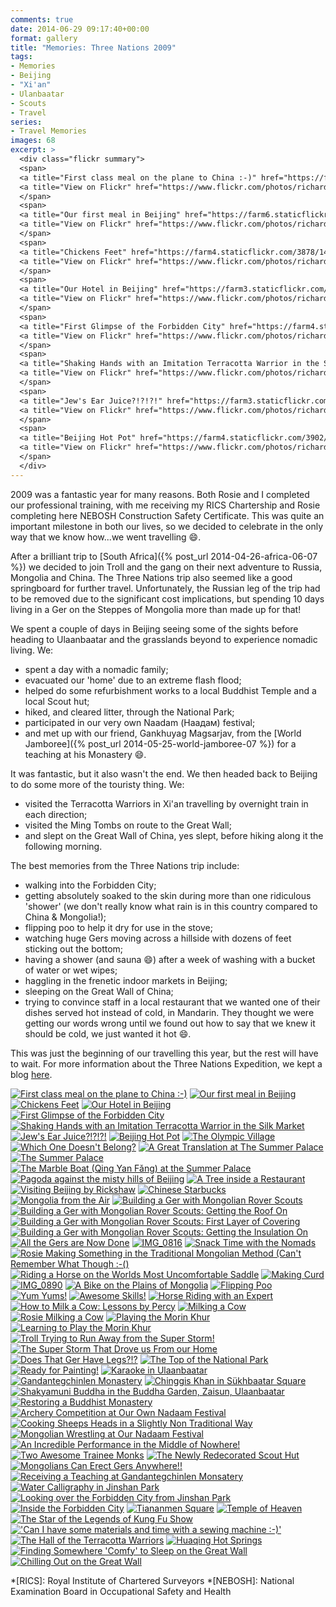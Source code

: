 ```yaml
---
comments: true
date: 2014-06-29 09:17:40+00:00
format: gallery
title: "Memories: Three Nations 2009"
tags:
- Memories
- Beijing
- "Xi'an"
- Ulanbaatar
- Scouts
- Travel
series: 
- Travel Memories
images: 68
excerpt: >
  <div class="flickr summary">
  <span>
  <a title="First class meal on the plane to China :-)" href="https://farm4.staticflickr.com/3906/14345390860_983023d663_b.jpg" class="image cboxElement" rel="gallery4"><img src="https://farm4.staticflickr.com/3906/14345390860_983023d663_q.jpg" alt="First class meal on the plane to China :-)"></a>
  <a title="View on Flickr" href="https://www.flickr.com/photos/richard-perry/14345390860/" class="flickrlink"> </a>
  </span>
  <span>
  <a title="Our first meal in Beijing" href="https://farm6.staticflickr.com/5314/14345459298_04dff86f27_b.jpg" class="image cboxElement" rel="gallery4"><img src="https://farm6.staticflickr.com/5314/14345459298_04dff86f27_q.jpg" alt="Our first meal in Beijing"></a>
  <a title="View on Flickr" href="https://www.flickr.com/photos/richard-perry/14345459298/" class="flickrlink"> </a>
  </span>
  <span>
  <a title="Chickens Feet" href="https://farm4.staticflickr.com/3878/14508920386_67925875e1_b.jpg" class="image cboxElement" rel="gallery4"><img src="https://farm4.staticflickr.com/3878/14508920386_67925875e1_q.jpg" alt="Chickens Feet"></a>
  <a title="View on Flickr" href="https://www.flickr.com/photos/richard-perry/14508920386/" class="flickrlink"> </a>
  </span>
  <span>
  <a title="Our Hotel in Beijing" href="https://farm3.staticflickr.com/2924/14530575834_4aa7b454dd_b.jpg" class="image cboxElement" rel="gallery4"><img src="https://farm3.staticflickr.com/2924/14530575834_4aa7b454dd_q.jpg" alt="Our Hotel in Beijing"></a>
  <a title="View on Flickr" href="https://www.flickr.com/photos/richard-perry/14530575834/" class="flickrlink"> </a>
  </span>
  <span>
  <a title="First Glimpse of the Forbidden City" href="https://farm4.staticflickr.com/3840/14528650171_61a0886433_b.jpg" class="image cboxElement" rel="gallery4"><img src="https://farm4.staticflickr.com/3840/14528650171_61a0886433_q.jpg" alt="First Glimpse of the Forbidden City"></a>
  <a title="View on Flickr" href="https://www.flickr.com/photos/richard-perry/14528650171/" class="flickrlink"> </a>
  </span>
  <span>
  <a title="Shaking Hands with an Imitation Terracotta Warrior in the Silk Market" href="https://farm3.staticflickr.com/2900/14345580837_e8604a24f3_b.jpg" class="image cboxElement" rel="gallery4"><img src="https://farm3.staticflickr.com/2900/14345580837_e8604a24f3_q.jpg" alt="Shaking Hands with an Imitation Terracotta Warrior in the Silk Market"></a>
  <a title="View on Flickr" href="https://www.flickr.com/photos/richard-perry/14345580837/" class="flickrlink"> </a>
  </span>
  <span>
  <a title="Jew's Ear Juice?!?!?!" href="https://farm3.staticflickr.com/2896/14345433759_1976dd6d12_b.jpg" class="image cboxElement" rel="gallery4"><img src="https://farm3.staticflickr.com/2896/14345433759_1976dd6d12_q.jpg" alt="Jew's Ear Juice?!?!?!"></a>
  <a title="View on Flickr" href="https://www.flickr.com/photos/richard-perry/14345433759/" class="flickrlink"> </a>
  </span>
  <span>
  <a title="Beijing Hot Pot" href="https://farm4.staticflickr.com/3902/14345470488_8cf63357e9_b.jpg" class="image cboxElement" rel="gallery4"><img src="https://farm4.staticflickr.com/3902/14345470488_8cf63357e9_q.jpg" alt="Beijing Hot Pot"></a>
  <a title="View on Flickr" href="https://www.flickr.com/photos/richard-perry/14345470488/" class="flickrlink"> </a>
  </span>
  </div>
---
```


2009 was a fantastic year for many reasons. Both Rosie and I completed our professional training, 
with me receiving my RICS Chartership and Rosie completing here NEBOSH Construction Safety
Certificate. This was quite an important milestone in both our lives, so we decided to celebrate in
the only way that we know how...we went travelling :smile:.

After a brilliant trip to [South Africa]({% post_url 2014-04-26-africa-06-07 %}) we decided to join
Troll and the gang on their next adventure to Russia, Mongolia and China. The Three Nations trip
also seemed like a good springboard for further travel. Unfortunately, the Russian leg of the trip
had to be removed due to the significant cost implications, but spending 10 days living in a Ger on
the Steppes of Mongolia more than made up for that!

We spent a couple of days in Beijing seeing some of the sights before heading to Ulaanbaatar and the
grasslands beyond to experience nomadic living. We:

 * spent a day with a nomadic family;
 * evacuated our 'home' due to an extreme flash flood;
 * helped do some refurbishment works to a local Buddhist Temple and a local Scout hut;
 * hiked, and cleared litter, through the National Park;
 * participated in our very own Naadam (Наадам) festival;
 * and met up with our friend, Gankhuyag Magsarjav, from the 
   [World Jamboree]({% post_url 2014-05-25-world-jamboree-07 %}) for a teaching at his Monastery
   :smile:.

It was fantastic, but it also wasn't the end. We then headed back to Beijing to do some more of the
touristy thing. We:

 * visited the Terracotta Warriors in Xi'an travelling by overnight train in each direction;
 * visited the Ming Tombs on route to the Great Wall;
 * and slept on the Great Wall of China, yes slept, before hiking along it the following morning.

The best memories from the Three Nations trip include:

 * walking into the Forbidden City;
 * getting absolutely soaked to the skin during more than one ridiculous 'shower' (we don't really
   know what rain is in this country compared to China & Mongolia!);
 * flipping poo to help it dry for use in the stove;
 * watching huge Gers moving across a hillside with dozens of feet sticking out the bottom;
 * having a shower (and sauna :smile:) after a week of washing with a bucket of water or wet wipes;
 * haggling in the frenetic indoor markets in Beijing;
 * sleeping on the Great Wall of China;
 * trying to convince staff in a local restaurant that we wanted one of their dishes served hot
   instead of cold, in Mandarin. They thought we were getting our words wrong until we found out how
   to say that we knew it should be cold, we just wanted it hot :smile:.

This was just the beginning of our travelling this year, but the rest will have to wait. For more
information about the Three Nations Expedition, we kept a blog [here][3n].

<div class="flickr gallery">
<span>
<a title="First class meal on the plane to China :-)" href="https://farm4.staticflickr.com/3906/14345390860_983023d663_b.jpg" class="image cboxElement" rel="gallery0"><img src="https://farm4.staticflickr.com/3906/14345390860_983023d663_q.jpg" alt="First class meal on the plane to China :-)"></a>
<a title="View on Flickr" href="https://www.flickr.com/photos/richard-perry/14345390860/" class="flickrlink"> </a>
</span>
<span>
<a title="Our first meal in Beijing" href="https://farm6.staticflickr.com/5314/14345459298_04dff86f27_b.jpg" class="image cboxElement" rel="gallery0"><img src="https://farm6.staticflickr.com/5314/14345459298_04dff86f27_q.jpg" alt="Our first meal in Beijing"></a>
<a title="View on Flickr" href="https://www.flickr.com/photos/richard-perry/14345459298/" class="flickrlink"> </a>
</span>
<span>
<a title="Chickens Feet" href="https://farm4.staticflickr.com/3878/14508920386_67925875e1_b.jpg" class="image cboxElement" rel="gallery0"><img src="https://farm4.staticflickr.com/3878/14508920386_67925875e1_q.jpg" alt="Chickens Feet"></a>
<a title="View on Flickr" href="https://www.flickr.com/photos/richard-perry/14508920386/" class="flickrlink"> </a>
</span>
<span>
<a title="Our Hotel in Beijing" href="https://farm3.staticflickr.com/2924/14530575834_4aa7b454dd_b.jpg" class="image cboxElement" rel="gallery0"><img src="https://farm3.staticflickr.com/2924/14530575834_4aa7b454dd_q.jpg" alt="Our Hotel in Beijing"></a>
<a title="View on Flickr" href="https://www.flickr.com/photos/richard-perry/14530575834/" class="flickrlink"> </a>
</span>
<span>
<a title="First Glimpse of the Forbidden City" href="https://farm4.staticflickr.com/3840/14528650171_61a0886433_b.jpg" class="image cboxElement" rel="gallery0"><img src="https://farm4.staticflickr.com/3840/14528650171_61a0886433_q.jpg" alt="First Glimpse of the Forbidden City"></a>
<a title="View on Flickr" href="https://www.flickr.com/photos/richard-perry/14528650171/" class="flickrlink"> </a>
</span>
<span>
<a title="Shaking Hands with an Imitation Terracotta Warrior in the Silk Market" href="https://farm3.staticflickr.com/2900/14345580837_e8604a24f3_b.jpg" class="image cboxElement" rel="gallery0"><img src="https://farm3.staticflickr.com/2900/14345580837_e8604a24f3_q.jpg" alt="Shaking Hands with an Imitation Terracotta Warrior in the Silk Market"></a>
<a title="View on Flickr" href="https://www.flickr.com/photos/richard-perry/14345580837/" class="flickrlink"> </a>
</span>
<span>
<a title="Jew's Ear Juice?!?!?!" href="https://farm3.staticflickr.com/2896/14345433759_1976dd6d12_b.jpg" class="image cboxElement" rel="gallery0"><img src="https://farm3.staticflickr.com/2896/14345433759_1976dd6d12_q.jpg" alt="Jew's Ear Juice?!?!?!"></a>
<a title="View on Flickr" href="https://www.flickr.com/photos/richard-perry/14345433759/" class="flickrlink"> </a>
</span>
<span>
<a title="Beijing Hot Pot" href="https://farm4.staticflickr.com/3902/14345470488_8cf63357e9_b.jpg" class="image cboxElement" rel="gallery0"><img src="https://farm4.staticflickr.com/3902/14345470488_8cf63357e9_q.jpg" alt="Beijing Hot Pot"></a>
<a title="View on Flickr" href="https://www.flickr.com/photos/richard-perry/14345470488/" class="flickrlink"> </a>
</span>
<span>
<a title="The Olympic Village" href="https://farm3.staticflickr.com/2909/14345472608_36831e0075_b.jpg" class="image cboxElement" rel="gallery0"><img src="https://farm3.staticflickr.com/2909/14345472608_36831e0075_q.jpg" alt="The Olympic Village"></a>
<a title="View on Flickr" href="https://www.flickr.com/photos/richard-perry/14345472608/" class="flickrlink"> </a>
</span>
<span>
<a title="Which One Doesn't Belong?" href="https://farm4.staticflickr.com/3871/14530587644_992314d474_b.jpg" class="image cboxElement" rel="gallery0"><img src="https://farm4.staticflickr.com/3871/14530587644_992314d474_q.jpg" alt="Which One Doesn't Belong?"></a>
<a title="View on Flickr" href="https://www.flickr.com/photos/richard-perry/14530587644/" class="flickrlink"> </a>
</span>
<span>
<a title="A Great Translation at The Summer Palace" href="https://farm4.staticflickr.com/3895/14532045215_a46e398ebe_b.jpg" class="image cboxElement" rel="gallery0"><img src="https://farm4.staticflickr.com/3895/14532045215_a46e398ebe_q.jpg" alt="A Great Translation at The Summer Palace"></a>
<a title="View on Flickr" href="https://www.flickr.com/photos/richard-perry/14532045215/" class="flickrlink"> </a>
</span>
<span>
<a title="The Summer Palace" href="https://farm4.staticflickr.com/3901/14345478388_84f9969f51_b.jpg" class="image cboxElement" rel="gallery0"><img src="https://farm4.staticflickr.com/3901/14345478388_84f9969f51_q.jpg" alt="The Summer Palace"></a>
<a title="View on Flickr" href="https://www.flickr.com/photos/richard-perry/14345478388/" class="flickrlink"> </a>
</span>
<span>
<a title="The Marble Boat (Qing Yan Fǎng) at the Summer Palace" href="https://farm4.staticflickr.com/3918/14508953556_3b04dbc9ae_b.jpg" class="image cboxElement" rel="gallery0"><img src="https://farm4.staticflickr.com/3918/14508953556_3b04dbc9ae_q.jpg" alt="The Marble Boat (Qing Yan Fǎng) at the Summer Palace"></a>
<a title="View on Flickr" href="https://www.flickr.com/photos/richard-perry/14508953556/" class="flickrlink"> </a>
</span>
<span>
<a title="Pagoda against the misty hills of Beijing" href="https://farm6.staticflickr.com/5520/14531064152_6de8ed885c_b.jpg" class="image cboxElement" rel="gallery0"><img src="https://farm6.staticflickr.com/5520/14531064152_6de8ed885c_q.jpg" alt="Pagoda against the misty hills of Beijing"></a>
<a title="View on Flickr" href="https://www.flickr.com/photos/richard-perry/14531064152/" class="flickrlink"> </a>
</span>
<span>
<a title="A Tree inside a Restaurant" href="https://farm4.staticflickr.com/3902/14532066255_d598792a64_b.jpg" class="image cboxElement" rel="gallery0"><img src="https://farm4.staticflickr.com/3902/14532066255_d598792a64_q.jpg" alt="A Tree inside a Restaurant"></a>
<a title="View on Flickr" href="https://www.flickr.com/photos/richard-perry/14532066255/" class="flickrlink"> </a>
</span>
<span>
<a title="Visiting Beijing by Rickshaw" href="https://farm6.staticflickr.com/5117/14508958226_d587d275bb_b.jpg" class="image cboxElement" rel="gallery0"><img src="https://farm6.staticflickr.com/5117/14508958226_d587d275bb_q.jpg" alt="Visiting Beijing by Rickshaw"></a>
<a title="View on Flickr" href="https://www.flickr.com/photos/richard-perry/14508958226/" class="flickrlink"> </a>
</span>
<span>
<a title="Chinese Starbucks" href="https://farm3.staticflickr.com/2906/14345500738_840164af36_b.jpg" class="image cboxElement" rel="gallery0"><img src="https://farm3.staticflickr.com/2906/14345500738_840164af36_q.jpg" alt="Chinese Starbucks"></a>
<a title="View on Flickr" href="https://www.flickr.com/photos/richard-perry/14345500738/" class="flickrlink"> </a>
</span>
<span>
<a title="Mongolia from the Air" href="https://farm4.staticflickr.com/3925/14508961306_5c220634ef_b.jpg" class="image cboxElement" rel="gallery0"><img src="https://farm4.staticflickr.com/3925/14508961306_5c220634ef_q.jpg" alt="Mongolia from the Air"></a>
<a title="View on Flickr" href="https://www.flickr.com/photos/richard-perry/14508961306/" class="flickrlink"> </a>
</span>
<span>
<a title="Building a Ger with Mongolian Rover Scouts" href="https://farm4.staticflickr.com/3835/14531072852_2056841c70_b.jpg" class="image cboxElement" rel="gallery0"><img src="https://farm4.staticflickr.com/3835/14531072852_2056841c70_q.jpg" alt="Building a Ger with Mongolian Rover Scouts"></a>
<a title="View on Flickr" href="https://www.flickr.com/photos/richard-perry/14531072852/" class="flickrlink"> </a>
</span>
<span>
<a title="Building a Ger with Mongolian Rover Scouts: Getting the Roof On" href="https://farm3.staticflickr.com/2931/14552207123_b14e4acc1a_b.jpg" class="image cboxElement" rel="gallery0"><img src="https://farm3.staticflickr.com/2931/14552207123_b14e4acc1a_q.jpg" alt="Building a Ger with Mongolian Rover Scouts: Getting the Roof On"></a>
<a title="View on Flickr" href="https://www.flickr.com/photos/richard-perry/14552207123/" class="flickrlink"> </a>
</span>
<span>
<a title="Building a Ger with Mongolian Rover Scouts: First Layer of Covering" href="https://farm6.staticflickr.com/5537/14345507248_199841a604_b.jpg" class="image cboxElement" rel="gallery0"><img src="https://farm6.staticflickr.com/5537/14345507248_199841a604_q.jpg" alt="Building a Ger with Mongolian Rover Scouts: First Layer of Covering"></a>
<a title="View on Flickr" href="https://www.flickr.com/photos/richard-perry/14345507248/" class="flickrlink"> </a>
</span>
<span>
<a title="Building a Ger with Mongolian Rover Scouts: Getting the Insulation On" href="https://farm4.staticflickr.com/3875/14528694521_d1757a70d8_b.jpg" class="image cboxElement" rel="gallery0"><img src="https://farm4.staticflickr.com/3875/14528694521_d1757a70d8_q.jpg" alt="Building a Ger with Mongolian Rover Scouts: Getting the Insulation On"></a>
<a title="View on Flickr" href="https://www.flickr.com/photos/richard-perry/14528694521/" class="flickrlink"> </a>
</span>
<span>
<a title="All the Gers are Now Done" href="https://farm3.staticflickr.com/2929/14345510588_409385a4f0_b.jpg" class="image cboxElement" rel="gallery0"><img src="https://farm3.staticflickr.com/2929/14345510588_409385a4f0_q.jpg" alt="All the Gers are Now Done"></a>
<a title="View on Flickr" href="https://www.flickr.com/photos/richard-perry/14345510588/" class="flickrlink"> </a>
</span>
<span>
<a title="IMG_0816" href="https://farm3.staticflickr.com/2930/14531080832_20014a1340_b.jpg" class="image cboxElement" rel="gallery0"><img src="https://farm3.staticflickr.com/2930/14531080832_20014a1340_q.jpg" alt="IMG_0816"></a>
<a title="View on Flickr" href="https://www.flickr.com/photos/richard-perry/14531080832/" class="flickrlink"> </a>
</span>
<span>
<a title="Snack Time with the Nomads" href="https://farm6.staticflickr.com/5566/14552215703_715c277516_b.jpg" class="image cboxElement" rel="gallery0"><img src="https://farm6.staticflickr.com/5566/14552215703_715c277516_q.jpg" alt="Snack Time with the Nomads"></a>
<a title="View on Flickr" href="https://www.flickr.com/photos/richard-perry/14552215703/" class="flickrlink"> </a>
</span>
<span>
<a title="Rosie Making Something in the Traditional Mongolian Method (Can't Remember What Though :-()" href="https://farm3.staticflickr.com/2926/14345450340_63f0fa5e03_b.jpg" class="image cboxElement" rel="gallery0"><img src="https://farm3.staticflickr.com/2926/14345450340_63f0fa5e03_q.jpg" alt="Rosie Making Something in the Traditional Mongolian Method (Can't Remember What Though :-()"></a>
<a title="View on Flickr" href="https://www.flickr.com/photos/richard-perry/14345450340/" class="flickrlink"> </a>
</span>
<span>
<a title="Riding a Horse on the Worlds Most Uncomfortable Saddle" href="https://farm3.staticflickr.com/2923/14531086102_1bcaa928a6_b.jpg" class="image cboxElement" rel="gallery0"><img src="https://farm3.staticflickr.com/2923/14531086102_1bcaa928a6_q.jpg" alt="Riding a Horse on the Worlds Most Uncomfortable Saddle"></a>
<a title="View on Flickr" href="https://www.flickr.com/photos/richard-perry/14531086102/" class="flickrlink"> </a>
</span>
<span>
<a title="Making Curd" href="https://farm3.staticflickr.com/2898/14552221043_915a6380d9_b.jpg" class="image cboxElement" rel="gallery0"><img src="https://farm3.staticflickr.com/2898/14552221043_915a6380d9_q.jpg" alt="Making Curd"></a>
<a title="View on Flickr" href="https://www.flickr.com/photos/richard-perry/14552221043/" class="flickrlink"> </a>
</span>
<span>
<a title="IMG_0890" href="https://farm4.staticflickr.com/3878/14345455710_e3f4371f78_b.jpg" class="image cboxElement" rel="gallery0"><img src="https://farm4.staticflickr.com/3878/14345455710_e3f4371f78_q.jpg" alt="IMG_0890"></a>
<a title="View on Flickr" href="https://www.flickr.com/photos/richard-perry/14345455710/" class="flickrlink"> </a>
</span>
<span>
<a title="A Bike on the Plains of Mongolia" href="https://farm4.staticflickr.com/3910/14345639787_459a386061_b.jpg" class="image cboxElement" rel="gallery0"><img src="https://farm4.staticflickr.com/3910/14345639787_459a386061_q.jpg" alt="A Bike on the Plains of Mongolia"></a>
<a title="View on Flickr" href="https://www.flickr.com/photos/richard-perry/14345639787/" class="flickrlink"> </a>
</span>
<span>
<a title="Flipping Poo" href="https://farm4.staticflickr.com/3863/14345490369_515bc757d2_b.jpg" class="image cboxElement" rel="gallery0"><img src="https://farm4.staticflickr.com/3863/14345490369_515bc757d2_q.jpg" alt="Flipping Poo"></a>
<a title="View on Flickr" href="https://www.flickr.com/photos/richard-perry/14345490369/" class="flickrlink"> </a>
</span>
<span>
<a title="Yum Yums!" href="https://farm4.staticflickr.com/3848/14552227403_a7363aae7f_b.jpg" class="image cboxElement" rel="gallery0"><img src="https://farm4.staticflickr.com/3848/14552227403_a7363aae7f_q.jpg" alt="Yum Yums!"></a>
<a title="View on Flickr" href="https://www.flickr.com/photos/richard-perry/14552227403/" class="flickrlink"> </a>
</span>
<span>
<a title="Awesome Skills!" href="https://farm4.staticflickr.com/3882/14531095462_e5d9fa5b46_b.jpg" class="image cboxElement" rel="gallery0"><img src="https://farm4.staticflickr.com/3882/14531095462_e5d9fa5b46_q.jpg" alt="Awesome Skills!"></a>
<a title="View on Flickr" href="https://www.flickr.com/photos/richard-perry/14531095462/" class="flickrlink"> </a>
</span>
<span>
<a title="Horse Riding with an Expert" href="https://farm4.staticflickr.com/3867/14508987876_7c14fe603f_b.jpg" class="image cboxElement" rel="gallery0"><img src="https://farm4.staticflickr.com/3867/14508987876_7c14fe603f_q.jpg" alt="Horse Riding with an Expert"></a>
<a title="View on Flickr" href="https://www.flickr.com/photos/richard-perry/14508987876/" class="flickrlink"> </a>
</span>
<span>
<a title="How to Milk a Cow: Lessons by Percy" href="https://farm6.staticflickr.com/5153/14552232163_7354b7b5b1_b.jpg" class="image cboxElement" rel="gallery0"><img src="https://farm6.staticflickr.com/5153/14552232163_7354b7b5b1_q.jpg" alt="How to Milk a Cow: Lessons by Percy"></a>
<a title="View on Flickr" href="https://www.flickr.com/photos/richard-perry/14552232163/" class="flickrlink"> </a>
</span>
<span>
<a title="Milking a Cow" href="https://farm6.staticflickr.com/5547/14552233873_c7dacbff02_b.jpg" class="image cboxElement" rel="gallery0"><img src="https://farm6.staticflickr.com/5547/14552233873_c7dacbff02_q.jpg" alt="Milking a Cow"></a>
<a title="View on Flickr" href="https://www.flickr.com/photos/richard-perry/14552233873/" class="flickrlink"> </a>
</span>
<span>
<a title="Rosie Milking a Cow" href="https://farm3.staticflickr.com/2922/14345650117_ed4007343a_b.jpg" class="image cboxElement" rel="gallery0"><img src="https://farm3.staticflickr.com/2922/14345650117_ed4007343a_q.jpg" alt="Rosie Milking a Cow"></a>
<a title="View on Flickr" href="https://www.flickr.com/photos/richard-perry/14345650117/" class="flickrlink"> </a>
</span>
<span>
<a title="Playing the Morin Khur" href="https://farm6.staticflickr.com/5585/14552236973_5b01983b11_b.jpg" class="image cboxElement" rel="gallery0"><img src="https://farm6.staticflickr.com/5585/14552236973_5b01983b11_q.jpg" alt="Playing the Morin Khur"></a>
<a title="View on Flickr" href="https://www.flickr.com/photos/richard-perry/14552236973/" class="flickrlink"> </a>
</span>
<span>
<a title="Learning to Play the Morin Khur" href="https://farm4.staticflickr.com/3848/14345537058_f2e97d7558_b.jpg" class="image cboxElement" rel="gallery0"><img src="https://farm4.staticflickr.com/3848/14345537058_f2e97d7558_q.jpg" alt="Learning to Play the Morin Khur"></a>
<a title="View on Flickr" href="https://www.flickr.com/photos/richard-perry/14345537058/" class="flickrlink"> </a>
</span>
<span>
<a title="Troll Trying to Run Away from the Super Storm!" href="https://farm6.staticflickr.com/5535/14345472390_3cfbf569f9_b.jpg" class="image cboxElement" rel="gallery0"><img src="https://farm6.staticflickr.com/5535/14345472390_3cfbf569f9_q.jpg" alt="Troll Trying to Run Away from the Super Storm!"></a>
<a title="View on Flickr" href="https://www.flickr.com/photos/richard-perry/14345472390/" class="flickrlink"> </a>
</span>
<span>
<a title="The Super Storm That Drove us From our Home" href="https://farm3.staticflickr.com/2933/14345655647_b88816728b_b.jpg" class="image cboxElement" rel="gallery0"><img src="https://farm3.staticflickr.com/2933/14345655647_b88816728b_q.jpg" alt="The Super Storm That Drove us From our Home"></a>
<a title="View on Flickr" href="https://www.flickr.com/photos/richard-perry/14345655647/" class="flickrlink"> </a>
</span>
<span>
<a title="Does That Ger Have Legs?!?" href="https://farm3.staticflickr.com/2901/14530654084_57c4be289d_b.jpg" class="image cboxElement" rel="gallery0"><img src="https://farm3.staticflickr.com/2901/14530654084_57c4be289d_q.jpg" alt="Does That Ger Have Legs?!?"></a>
<a title="View on Flickr" href="https://www.flickr.com/photos/richard-perry/14530654084/" class="flickrlink"> </a>
</span>
<span>
<a title="The Top of the National Park" href="https://farm4.staticflickr.com/3920/14532111595_4edbfcc9d5_b.jpg" class="image cboxElement" rel="gallery0"><img src="https://farm4.staticflickr.com/3920/14532111595_4edbfcc9d5_q.jpg" alt="The Top of the National Park"></a>
<a title="View on Flickr" href="https://www.flickr.com/photos/richard-perry/14532111595/" class="flickrlink"> </a>
</span>
<span>
<a title="Ready for Painting!" href="https://farm6.staticflickr.com/5077/14552246143_c2488445f4_b.jpg" class="image cboxElement" rel="gallery0"><img src="https://farm6.staticflickr.com/5077/14552246143_c2488445f4_q.jpg" alt="Ready for Painting!"></a>
<a title="View on Flickr" href="https://www.flickr.com/photos/richard-perry/14552246143/" class="flickrlink"> </a>
</span>
<span>
<a title="Karaoke in Ulaanbaatar" href="https://farm3.staticflickr.com/2932/14345480020_bbf2a07ce6_b.jpg" class="image cboxElement" rel="gallery0"><img src="https://farm3.staticflickr.com/2932/14345480020_bbf2a07ce6_q.jpg" alt="Karaoke in Ulaanbaatar"></a>
<a title="View on Flickr" href="https://www.flickr.com/photos/richard-perry/14345480020/" class="flickrlink"> </a>
</span>
<span>
<a title="Gandantegchinlen Monastery" href="https://farm4.staticflickr.com/3895/14509005796_8f2bf1e734_b.jpg" class="image cboxElement" rel="gallery0"><img src="https://farm4.staticflickr.com/3895/14509005796_8f2bf1e734_q.jpg" alt="Gandantegchinlen Monastery"></a>
<a title="View on Flickr" href="https://www.flickr.com/photos/richard-perry/14509005796/" class="flickrlink"> </a>
</span>
<span>
<a title="Chinggis Khan in Sükhbaatar Square" href="https://farm6.staticflickr.com/5496/14345483070_dd46a790e8_b.jpg" class="image cboxElement" rel="gallery0"><img src="https://farm6.staticflickr.com/5496/14345483070_dd46a790e8_q.jpg" alt="Chinggis Khan in Sükhbaatar Square"></a>
<a title="View on Flickr" href="https://www.flickr.com/photos/richard-perry/14345483070/" class="flickrlink"> </a>
</span>
<span>
<a title="Shakyamuni Buddha in the Buddha Garden, Zaisun, Ulaanbaatar" href="https://farm3.staticflickr.com/2897/14528735361_1ab1c78ee9_b.jpg" class="image cboxElement" rel="gallery0"><img src="https://farm3.staticflickr.com/2897/14528735361_1ab1c78ee9_q.jpg" alt="Shakyamuni Buddha in the Buddha Garden, Zaisun, Ulaanbaatar"></a>
<a title="View on Flickr" href="https://www.flickr.com/photos/richard-perry/14528735361/" class="flickrlink"> </a>
</span>
<span>
<a title="Restoring a Buddhist Monastery" href="https://farm4.staticflickr.com/3858/14509010866_5a573e3f15_b.jpg" class="image cboxElement" rel="gallery0"><img src="https://farm4.staticflickr.com/3858/14509010866_5a573e3f15_q.jpg" alt="Restoring a Buddhist Monastery"></a>
<a title="View on Flickr" href="https://www.flickr.com/photos/richard-perry/14509010866/" class="flickrlink"> </a>
</span>
<span>
<a title="Archery Competition at Our Own Nadaam Festival" href="https://farm4.staticflickr.com/3922/14532122785_8a7c0a7e76_b.jpg" class="image cboxElement" rel="gallery0"><img src="https://farm4.staticflickr.com/3922/14532122785_8a7c0a7e76_q.jpg" alt="Archery Competition at Our Own Nadaam Festival"></a>
<a title="View on Flickr" href="https://www.flickr.com/photos/richard-perry/14532122785/" class="flickrlink"> </a>
</span>
<span>
<a title="Cooking Sheeps Heads in a Slightly Non Traditional Way" href="https://farm6.staticflickr.com/5530/14345521089_5bc4df1b67_b.jpg" class="image cboxElement" rel="gallery0"><img src="https://farm6.staticflickr.com/5530/14345521089_5bc4df1b67_q.jpg" alt="Cooking Sheeps Heads in a Slightly Non Traditional Way"></a>
<a title="View on Flickr" href="https://www.flickr.com/photos/richard-perry/14345521089/" class="flickrlink"> </a>
</span>
<span>
<a title="Mongolian Wrestling at Our Nadaam Festival" href="https://farm4.staticflickr.com/3837/14532126305_5156868854_b.jpg" class="image cboxElement" rel="gallery0"><img src="https://farm4.staticflickr.com/3837/14532126305_5156868854_q.jpg" alt="Mongolian Wrestling at Our Nadaam Festival"></a>
<a title="View on Flickr" href="https://www.flickr.com/photos/richard-perry/14532126305/" class="flickrlink"> </a>
</span>
<span>
<a title="An Incredible Performance in the Middle of Nowhere!" href="https://farm6.staticflickr.com/5497/14531126952_342f63f5d3_b.jpg" class="image cboxElement" rel="gallery0"><img src="https://farm6.staticflickr.com/5497/14531126952_342f63f5d3_q.jpg" alt="An Incredible Performance in the Middle of Nowhere!"></a>
<a title="View on Flickr" href="https://www.flickr.com/photos/richard-perry/14531126952/" class="flickrlink"> </a>
</span>
<span>
<a title="Two Awesome Trainee Monks" href="https://farm6.staticflickr.com/5113/14345676337_86cb0b7066_b.jpg" class="image cboxElement" rel="gallery0"><img src="https://farm6.staticflickr.com/5113/14345676337_86cb0b7066_q.jpg" alt="Two Awesome Trainee Monks"></a>
<a title="View on Flickr" href="https://www.flickr.com/photos/richard-perry/14345676337/" class="flickrlink"> </a>
</span>
<span>
<a title="The Newly Redecorated Scout Hut" href="https://farm3.staticflickr.com/2912/14530674164_8c5c430e5a_b.jpg" class="image cboxElement" rel="gallery0"><img src="https://farm3.staticflickr.com/2912/14530674164_8c5c430e5a_q.jpg" alt="The Newly Redecorated Scout Hut"></a>
<a title="View on Flickr" href="https://www.flickr.com/photos/richard-perry/14530674164/" class="flickrlink"> </a>
</span>
<span>
<a title="Mongolians Can Erect Gers Anywhere!!" href="https://farm4.staticflickr.com/3903/14345496840_6f9e4155f3_b.jpg" class="image cboxElement" rel="gallery0"><img src="https://farm4.staticflickr.com/3903/14345496840_6f9e4155f3_q.jpg" alt="Mongolians Can Erect Gers Anywhere!!"></a>
<a title="View on Flickr" href="https://www.flickr.com/photos/richard-perry/14345496840/" class="flickrlink"> </a>
</span>
<span>
<a title="Receiving a Teaching at Gandantegchinlen Monsatery" href="https://farm6.staticflickr.com/5505/14552266873_a61dc233d9_b.jpg" class="image cboxElement" rel="gallery0"><img src="https://farm6.staticflickr.com/5505/14552266873_a61dc233d9_q.jpg" alt="Receiving a Teaching at Gandantegchinlen Monsatery"></a>
<a title="View on Flickr" href="https://www.flickr.com/photos/richard-perry/14552266873/" class="flickrlink"> </a>
</span>
<span>
<a title="Water Calligraphy in Jinshan Park" href="https://farm3.staticflickr.com/2925/14552268543_5963e43240_b.jpg" class="image cboxElement" rel="gallery0"><img src="https://farm3.staticflickr.com/2925/14552268543_5963e43240_q.jpg" alt="Water Calligraphy in Jinshan Park"></a>
<a title="View on Flickr" href="https://www.flickr.com/photos/richard-perry/14552268543/" class="flickrlink"> </a>
</span>
<span>
<a title="Looking over the Forbidden City from Jinshan Park" href="https://farm3.staticflickr.com/2926/14532138265_701f59b020_b.jpg" class="image cboxElement" rel="gallery0"><img src="https://farm3.staticflickr.com/2926/14532138265_701f59b020_q.jpg" alt="Looking over the Forbidden City from Jinshan Park"></a>
<a title="View on Flickr" href="https://www.flickr.com/photos/richard-perry/14532138265/" class="flickrlink"> </a>
</span>
<span>
<a title="Inside the Forbidden City" href="https://farm3.staticflickr.com/2931/14345686957_3e18ae9943_b.jpg" class="image cboxElement" rel="gallery0"><img src="https://farm3.staticflickr.com/2931/14345686957_3e18ae9943_q.jpg" alt="Inside the Forbidden City"></a>
<a title="View on Flickr" href="https://www.flickr.com/photos/richard-perry/14345686957/" class="flickrlink"> </a>
</span>
<span>
<a title="Tiananmen Square" href="https://farm4.staticflickr.com/3912/14345505280_14438871ea_b.jpg" class="image cboxElement" rel="gallery0"><img src="https://farm4.staticflickr.com/3912/14345505280_14438871ea_q.jpg" alt="Tiananmen Square"></a>
<a title="View on Flickr" href="https://www.flickr.com/photos/richard-perry/14345505280/" class="flickrlink"> </a>
</span>
<span>
<a title="Temple of Heaven" href="https://farm4.staticflickr.com/3874/14532143745_e04a8aeed2_b.jpg" class="image cboxElement" rel="gallery0"><img src="https://farm4.staticflickr.com/3874/14532143745_e04a8aeed2_q.jpg" alt="Temple of Heaven"></a>
<a title="View on Flickr" href="https://www.flickr.com/photos/richard-perry/14532143745/" class="flickrlink"> </a>
</span>
<span>
<a title="The Star of the Legends of Kung Fu Show" href="https://farm4.staticflickr.com/3896/14531144082_8b41e9202a_b.jpg" class="image cboxElement" rel="gallery0"><img src="https://farm4.staticflickr.com/3896/14531144082_8b41e9202a_q.jpg" alt="The Star of the Legends of Kung Fu Show"></a>
<a title="View on Flickr" href="https://www.flickr.com/photos/richard-perry/14531144082/" class="flickrlink"> </a>
</span>
<span>
<a title="'Can I have some materials and time with a sewing machine :-)'" href="https://farm3.staticflickr.com/2897/14509036546_4998df1446_b.jpg" class="image cboxElement" rel="gallery0"><img src="https://farm3.staticflickr.com/2897/14509036546_4998df1446_q.jpg" alt="'Can I have some materials and time with a sewing machine :-)'"></a>
<a title="View on Flickr" href="https://www.flickr.com/photos/richard-perry/14509036546/" class="flickrlink"> </a>
</span>
<span>
<a title="The Hall of the Terracotta Warriors" href="https://farm4.staticflickr.com/3919/14531147582_4cc50b60b7_b.jpg" class="image cboxElement" rel="gallery0"><img src="https://farm4.staticflickr.com/3919/14531147582_4cc50b60b7_q.jpg" alt="The Hall of the Terracotta Warriors"></a>
<a title="View on Flickr" href="https://www.flickr.com/photos/richard-perry/14531147582/" class="flickrlink"> </a>
</span>
<span>
<a title="Huaqing Hot Springs" href="https://farm4.staticflickr.com/3919/14530692004_6be91cc4fc_b.jpg" class="image cboxElement" rel="gallery0"><img src="https://farm4.staticflickr.com/3919/14530692004_6be91cc4fc_q.jpg" alt="Huaqing Hot Springs"></a>
<a title="View on Flickr" href="https://www.flickr.com/photos/richard-perry/14530692004/" class="flickrlink"> </a>
</span>
<span>
<a title="Finding Somewhere 'Comfy' to Sleep on the Great Wall" href="https://farm4.staticflickr.com/3846/14530693764_0ebac4ca71_b.jpg" class="image cboxElement" rel="gallery0"><img src="https://farm4.staticflickr.com/3846/14530693764_0ebac4ca71_q.jpg" alt="Finding Somewhere 'Comfy' to Sleep on the Great Wall"></a>
<a title="View on Flickr" href="https://www.flickr.com/photos/richard-perry/14530693764/" class="flickrlink"> </a>
</span>
<span>
<a title="Chilling Out on the Great Wall" href="https://farm4.staticflickr.com/3846/14532152675_5e43bbffbb_b.jpg" class="image cboxElement" rel="gallery0"><img src="https://farm4.staticflickr.com/3846/14532152675_5e43bbffbb_q.jpg" alt="Chilling Out on the Great Wall"></a>
<a title="View on Flickr" href="https://www.flickr.com/photos/richard-perry/14532152675/" class="flickrlink"> </a>
</span>
</div>

*[RICS]: Royal Institute of Chartered Surveyors
*[NEBOSH]: National Examination Board in Occupational Safety and Health

[3n]: //travel.perry-online.me.uk/china-2009/three-nations/